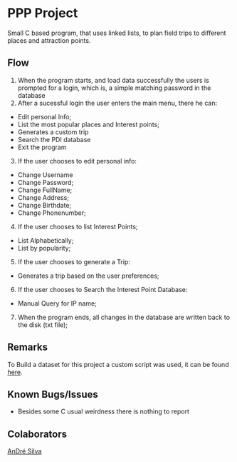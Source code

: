 # PPP Project

Small C based program, that uses linked lists, to plan field trips to different places and attraction points.

## Flow
1. When the program starts, and load data successfully the users is prompted for a login, which is, a simple matching password in the database
2. After a sucessful login the user enters the main menu, there he can:
  * Edit personal Info;
  * List the most popular places and Interest points;
  * Generates a custom trip 
  * Search the PDI database
  * Exit the program
3. If the user chooses to edit personal info:
  * Change Username
  * Change Password;
  * Change FullName;
  * Change Address;
  * Change Birthdate;
  * Change Phonenumber;
4. If the user chooses to list Interest Points;
  * List Alphabetically;
  * List by popularity;
5. If the user chooses to generate a Trip:
  * Generates a trip based on the user preferences;
6. If the user chooses to Search the Interest Point Database:
  * Manual Query for IP name;
7. When the program ends, all changes in the database are written back to the disk (txt file);

## Remarks
To Build a dataset for this project a custom script was used, it can be found [here](https://github.com/TLDart/DataGenerator).
## Known Bugs/Issues
* Besides some C usual weirdness there is nothing to report

## Colaborators
[AnDré Silva](https://github.com/DreSilva)
